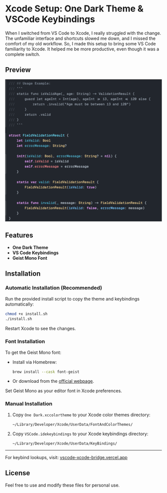 
# Xcode Setup: One Dark Theme & VSCode Keybindings

When I switched from VS Code to Xcode, I really struggled with the change. The unfamiliar interface and shortcuts slowed me down, and I missed the comfort of my old workflow. So, I made this setup to bring some VS Code familiarity to Xcode. It helped me be more productive, even though it was a complete switch.

## Preview

![Preview of One Dark Theme](Preview.png)

## Features

 - **One Dark Theme**
 - **VS Code Keybindings**
 - **Geist Mono Font**

## Installation

### Automatic Installation (Recommended)

Run the provided install script to copy the theme and keybindings automatically:

```zsh
chmod +x install.sh
./install.sh
```

Restart Xcode to see the changes.

### Font Installation

To get the Geist Mono font:

- Install via Homebrew:
  ```zsh
  brew install --cask font-geist
  ```
- Or download from the [official webpage](https://vercel.com/font).

Set Geist Mono as your editor font in Xcode preferences.

### Manual Installation

1. Copy `One Dark.xccolortheme` to your Xcode color themes directory:
	```
	~/Library/Developer/Xcode/UserData/FontAndColorThemes/
	```
2. Copy `VSCode.idekeybindings` to your Xcode keybindings directory:
	```
	~/Library/Developer/Xcode/UserData/KeyBindings/
	```



---

For keybind lookups, visit: [vscode-xcode-bridge.vercel.app](https://vscode-xcode-bridge.vercel.app/)

## License

Feel free to use and modify these files for personal use.
